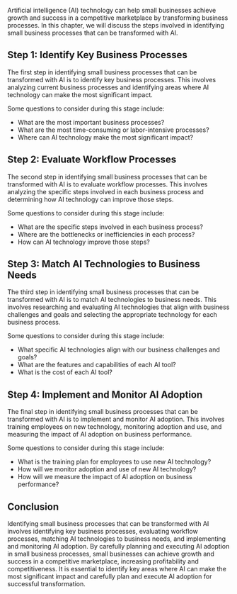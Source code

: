 

Artificial intelligence (AI) technology can help small businesses achieve growth and success in a competitive marketplace by transforming business processes. In this chapter, we will discuss the steps involved in identifying small business processes that can be transformed with AI.

Step 1: Identify Key Business Processes
---------------------------------------

The first step in identifying small business processes that can be transformed with AI is to identify key business processes. This involves analyzing current business processes and identifying areas where AI technology can make the most significant impact.

Some questions to consider during this stage include:

* What are the most important business processes?
* What are the most time-consuming or labor-intensive processes?
* Where can AI technology make the most significant impact?

Step 2: Evaluate Workflow Processes
-----------------------------------

The second step in identifying small business processes that can be transformed with AI is to evaluate workflow processes. This involves analyzing the specific steps involved in each business process and determining how AI technology can improve those steps.

Some questions to consider during this stage include:

* What are the specific steps involved in each business process?
* Where are the bottlenecks or inefficiencies in each process?
* How can AI technology improve those steps?

Step 3: Match AI Technologies to Business Needs
-----------------------------------------------

The third step in identifying small business processes that can be transformed with AI is to match AI technologies to business needs. This involves researching and evaluating AI technologies that align with business challenges and goals and selecting the appropriate technology for each business process.

Some questions to consider during this stage include:

* What specific AI technologies align with our business challenges and goals?
* What are the features and capabilities of each AI tool?
* What is the cost of each AI tool?

Step 4: Implement and Monitor AI Adoption
-----------------------------------------

The final step in identifying small business processes that can be transformed with AI is to implement and monitor AI adoption. This involves training employees on new technology, monitoring adoption and use, and measuring the impact of AI adoption on business performance.

Some questions to consider during this stage include:

* What is the training plan for employees to use new AI technology?
* How will we monitor adoption and use of new AI technology?
* How will we measure the impact of AI adoption on business performance?

Conclusion
----------

Identifying small business processes that can be transformed with AI involves identifying key business processes, evaluating workflow processes, matching AI technologies to business needs, and implementing and monitoring AI adoption. By carefully planning and executing AI adoption in small business processes, small businesses can achieve growth and success in a competitive marketplace, increasing profitability and competitiveness. It is essential to identify key areas where AI can make the most significant impact and carefully plan and execute AI adoption for successful transformation.
